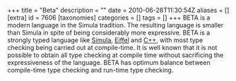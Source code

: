 +++
title = "Beta"
description = ""
date = 2010-06-28T11:30:54Z
aliases = []
[extra]
id = 7606
[taxonomies]
categories = []
tags = []
+++
BETA is a modern language in the Simula tradition. The resulting language is smaller than Simula in spite of being considerably more expressive. BETA is a strongly typed language like [Simula](https://rosettacode.org/wiki/Simula), [Eiffel](https://rosettacode.org/wiki/Eiffel) and [C++](https://rosettacode.org/wiki/C++), with most type checking being carried out at compile-time. It is well known that it is not possible to obtain all type checking at compile time without sacrificing the expressiveness of the language. BETA has optimum balance between compile-time type checking and run-time type checking.
